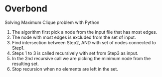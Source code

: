 # Overbond

Solving Maximum Clique problem with Python

1. The algorithm first pick a node from the input file that has most edges.
2. The node with most edges is excluded from the set of input.
3. Find intersection between Step2, AND with set of nodes connected to Step1.
4. Steps 1 to 3 is called recursively with set from Step3 as input.
5. In the 2nd recursive call we are picking the minimum node from the resulting set.
6. Stop recursion when no elements are left in the set.
